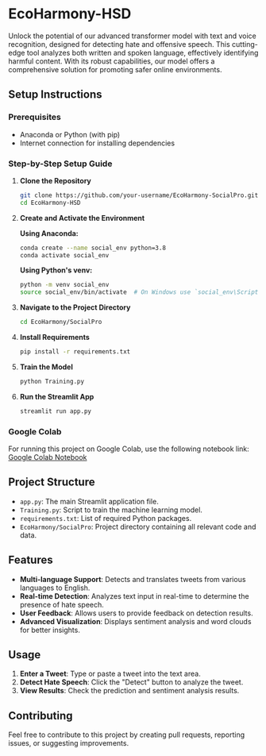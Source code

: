 # EcoHarmony-HSD
Unlock the potential of our advanced transformer model with text and voice recognition, designed for detecting hate and offensive speech. This cutting-edge tool analyzes both written and spoken language, effectively identifying harmful content. With its robust capabilities, our model offers a comprehensive solution for promoting safer online environments.

## Setup Instructions

### Prerequisites

- Anaconda or Python (with pip)
- Internet connection for installing dependencies

### Step-by-Step Setup Guide

1. **Clone the Repository**

    ```sh
    git clone https://github.com/your-username/EcoHarmony-SocialPro.git
    cd EcoHarmony-HSD
    ```

2. **Create and Activate the Environment**

    **Using Anaconda:**

    ```sh
    conda create --name social_env python=3.8
    conda activate social_env
    ```

    **Using Python's venv:**

    ```sh
    python -m venv social_env
    source social_env/bin/activate  # On Windows use `social_env\Scripts\activate`
    ```

3. **Navigate to the Project Directory**

    ```sh
    cd EcoHarmony/SocialPro
    ```

4. **Install Requirements**

    ```sh
    pip install -r requirements.txt
    ```

5. **Train the Model**

    ```sh
    python Training.py
    ```

6. **Run the Streamlit App**

    ```sh
    streamlit run app.py
    ```

### Google Colab

For running this project on Google Colab, use the following notebook link:
[Google Colab Notebook](https://colab.research.google.com/drive/1LETo9YZujiTj1pxZvvIg_rGaFZgm-0b_?usp=sharing)

## Project Structure

- `app.py`: The main Streamlit application file.
- `Training.py`: Script to train the machine learning model.
- `requirements.txt`: List of required Python packages.
- `EcoHarmony/SocialPro`: Project directory containing all relevant code and data.

## Features

- **Multi-language Support**: Detects and translates tweets from various languages to English.
- **Real-time Detection**: Analyzes text input in real-time to determine the presence of hate speech.
- **User Feedback**: Allows users to provide feedback on detection results.
- **Advanced Visualization**: Displays sentiment analysis and word clouds for better insights.

## Usage

1. **Enter a Tweet**: Type or paste a tweet into the text area.
2. **Detect Hate Speech**: Click the "Detect" button to analyze the tweet.
3. **View Results**: Check the prediction and sentiment analysis results.

## Contributing

Feel free to contribute to this project by creating pull requests, reporting issues, or suggesting improvements.



